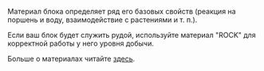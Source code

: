 Материал блока определяет ряд его базовых свойств (реакция на поршень и воду, взаимодействие с растениями и т. п.).

Если ваш блок будет служить рудой, используйте материал "ROCK" для корректной работы у него уровня добычи.

Больше о материалах читайте [здесь](https://mcreator.net/wiki/materials).